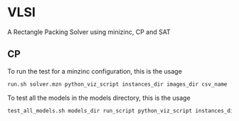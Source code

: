 # VLSI
A Rectangle Packing Solver using minizinc, CP and SAT

## CP
To run the test for a minzinc configuration, this is the usage
```sh
run.sh solver.mzn python_viz_script instances_dir images_dir csv_name
```
 To test all the models in the models directory, this is the usage
 ```sh
test_all_models.sh models_dir run_script python_viz_script instances_dir images_dir csv_dir
```
